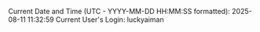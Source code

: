 Current Date and Time (UTC - YYYY-MM-DD HH:MM:SS formatted): 2025-08-11 11:32:59
Current User's Login: luckyaiman
